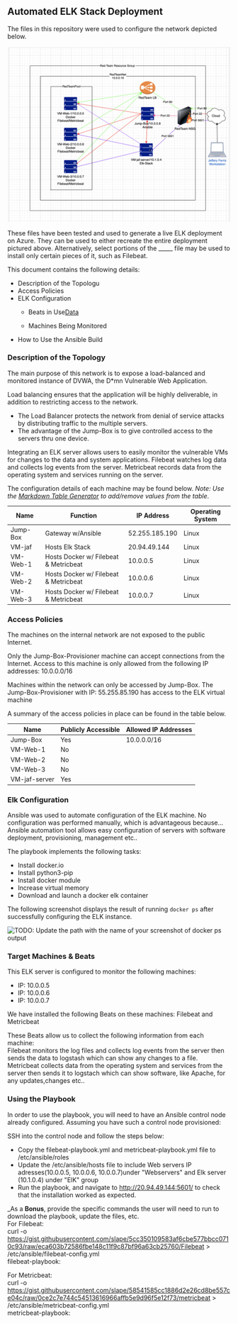 ## Automated ELK Stack Deployment

The files in this repository were used to configure the network depicted below.

![Image](https://github.com/JefferyFerris100/Project1/blob/main/ELKDiagram.png)

These files have been tested and used to generate a live ELK deployment on Azure. They can be used to either recreate the entire deployment pictured above. Alternatively, select portions of the _____ file may be used to install only certain pieces of it, such as Filebeat.



This document contains the following details:
- Description of the Topologu
- Access Policies
- ELK Configuration
  - Beats in Use[Data](https://github.com/JefferyFerris100/Project1/blob/main/Ansible#L3)
               
  - Machines Being Monitored
- How to Use the Ansible Build


### Description of the Topology

The main purpose of this network is to expose a load-balanced and monitored instance of DVWA, the D*mn Vulnerable Web Application.

Load balancing ensures that the application will be highly deliverable, in addition to restricting access to the network.
- The Load Balancer protects the network from denial of service attacks by distributing traffic to the multiple servers.
- The advantage of the Jump-Box is to give controlled access to the servers thru one device.


Integrating an ELK server allows users to easily monitor the vulnerable VMs for changes to the data and system applications.
Filebeat watches log data and collects log events from the server.
Metricbeat records data from the operating system and services running on the server.


The configuration details of each machine may be found below.
_Note: Use the [Markdown Table Generator](http://www.tablesgenerator.com/markdown_tables) to add/remove values from the table_.

| Name       | Function                               | IP Address      | Operating System |
|------------|----------------------------------------|-----------------|------------------|
| Jump-Box   | Gateway w/Ansible                      |52.255.185.190   | Linux            |
| VM-jaf     | Hosts Elk Stack                        |20.94.49.144     | Linux            |
| VM-Web-1   | Hosts Docker w/ Filebeat & Metricbeat  |10.0.0.5         | Linux            |
| VM-Web-2   | Hosts Docker w/ Filebeat & Metricbeat  |10.0.0.6         | Linux            |
| VM-Web-3   | Hosts Docker w/ Filebeat & Metricbeat  |10.0.0.7         | Linux            |

### Access Policies

The machines on the internal network are not exposed to the public Internet. 

Only the Jump-Box-Provisioner machine can accept connections from the Internet. Access to this machine is only allowed from the following IP addresses: 10.0.0.0/16


Machines within the network can only be accessed by Jump-Box.
The Jump-Box-Provisioner with IP: 55.255.85.190 has access to the ELK virtual machine

A summary of the access policies in place can be found in the table below.

| Name         | Publicly Accessible | Allowed IP Addresses |
|--------------|---------------------|----------------------|
| Jump-Box     | Yes                 | 10.0.0.0/16          |
| VM-Web-1     | No                  |                      |
| VM-Web-2     | No                  |                      |
| VM-Web-3     | No                  |                      |
| VM-jaf-server| Yes                 |                      |


### Elk Configuration

Ansible was used to automate configuration of the ELK machine. No configuration was performed manually, which is advantageous because...
Ansible automation tool allows easy configuration of servers with software deployment, provisioning, management etc.. 


The playbook implements the following tasks:
- Install docker.io
- Install python3-pip
- Install docker module
- Increase virtual memory
- Download and launch a docker elk container


The following screenshot displays the result of running `docker ps` after successfully configuring the ELK instance.

![TODO: Update the path with the name of your screenshot of docker ps output](Images/docker_ps_output.png)

### Target Machines & Beats
This ELK server is configured to monitor the following machines:
- IP: 10.0.0.5
- IP: 10.0.0.6
- IP: 10.0.0.7

We have installed the following Beats on these machines:
Filebeat and Metricbeat 

These Beats allow us to collect the following information from each machine:                                                                                         
Filebeat monitors the log files and collects log events from the server then sends the data to logstash which can show any changes to a file.
Metricbeat collects data from the operating system and services from the server then sends it to logstach which can show software, like Apache, for any updates,changes etc..

### Using the Playbook
In order to use the playbook, you will need to have an Ansible control node already configured. Assuming you have such a control node provisioned: 

SSH into the control node and follow the steps below:
- Copy the filebeat-playbook.yml and metricbeat-playbook.yml file to /etc/ansible/roles
- Update the /etc/ansible/hosts file to include Web servers IP adresses(10.0.0.5, 10.0.0.6, 10.0.0.7)under "Webservers" and Elk server (10.1.0.4) under "ElK" group
- Run the playbook, and navigate to http://20.94.49.144:5601/ to check that the installation worked as expected.


_As a **Bonus**, provide the specific commands the user will need to run to download the playbook, update the files, etc.                                           
For Filebeat:                                                                                                                                                       
curl -o https://gist.githubusercontent.com/slape/5cc350109583af6cbe577bbcc0710c93/raw/eca603b72586fbe148c11f9c87bf96a63cb25760/Filebeat > /etc/ansible/filebeat-config.yml                                                                                                                                                          
filebeat-playbook:


For Metricbeat:                                                                                                                                                      
curl -o https://gist.githubusercontent.com/slape/58541585cc1886d2e26cd8be557ce04c/raw/0ce2c7e744c54513616966affb5e9d96f5e12f73/metricbeat > /etc/ansible/metricbeat-config.yml                                                                                                                                   
metricbeat-playbook:


